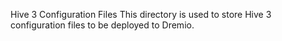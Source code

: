 Hive 3 Configuration Files
This directory is used to store Hive 3 configuration files to be deployed to Dremio.


